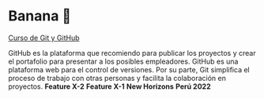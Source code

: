 # Banana 🍌

[Curso de Git y GitHub](https://github.com/NewHorizonsPeru/banana 'Curso de Git y GitHub')

GitHub es la plataforma que recomiendo para publicar los proyectos y crear el portafolio para presentar a los posibles empleadores. GitHub es una plataforma web para el control de versiones. Por su parte, Git simplifica el proceso de trabajo con otras personas y facilita la colaboración en proyectos.
**Feature X-2**
**Feature X-1**
**New Horizons**
**Perú 2022**
